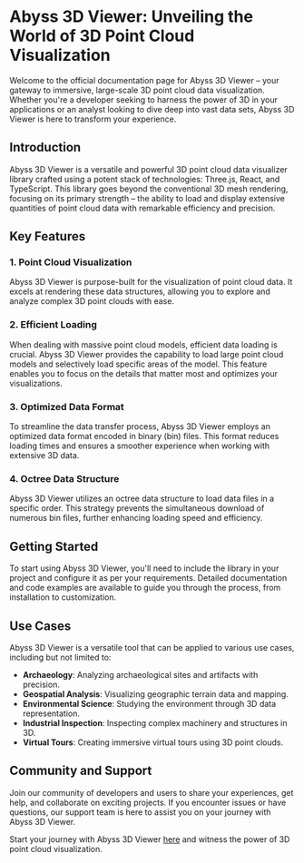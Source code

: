 # Abyss 3D Viewer: Unveiling the World of 3D Point Cloud Visualization

Welcome to the official documentation page for Abyss 3D Viewer – your gateway to immersive, large-scale 3D point cloud data visualization. Whether you're a developer seeking to harness the power of 3D in your applications or an analyst looking to dive deep into vast data sets, Abyss 3D Viewer is here to transform your experience.

## Introduction

Abyss 3D Viewer is a versatile and powerful 3D point cloud data visualizer library crafted using a potent stack of technologies: Three.js, React, and TypeScript. This library goes beyond the conventional 3D mesh rendering, focusing on its primary strength – the ability to load and display extensive quantities of point cloud data with remarkable efficiency and precision.

## Key Features

### 1. Point Cloud Visualization

Abyss 3D Viewer is purpose-built for the visualization of point cloud data. It excels at rendering these data structures, allowing you to explore and analyze complex 3D point clouds with ease.

### 2. Efficient Loading

When dealing with massive point cloud models, efficient data loading is crucial. Abyss 3D Viewer provides the capability to load large point cloud models and selectively load specific areas of the model. This feature enables you to focus on the details that matter most and optimizes your visualizations.

### 3. Optimized Data Format

To streamline the data transfer process, Abyss 3D Viewer employs an optimized data format encoded in binary (bin) files. This format reduces loading times and ensures a smoother experience when working with extensive 3D data.

### 4. Octree Data Structure

Abyss 3D Viewer utilizes an octree data structure to load data files in a specific order. This strategy prevents the simultaneous download of numerous bin files, further enhancing loading speed and efficiency.

## Getting Started

To start using Abyss 3D Viewer, you'll need to include the library in your project and configure it as per your requirements. Detailed documentation and code examples are available to guide you through the process, from installation to customization.

## Use Cases

Abyss 3D Viewer is a versatile tool that can be applied to various use cases, including but not limited to:

- **Archaeology**: Analyzing archaeological sites and artifacts with precision.
- **Geospatial Analysis**: Visualizing geographic terrain data and mapping.
- **Environmental Science**: Studying the environment through 3D data representation.
- **Industrial Inspection**: Inspecting complex machinery and structures in 3D.
- **Virtual Tours**: Creating immersive virtual tours using 3D point clouds.

## Community and Support

Join our community of developers and users to share your experiences, get help, and collaborate on exciting projects. If you encounter issues or have questions, our support team is here to assist you on your journey with Abyss 3D Viewer.

Start your journey with Abyss 3D Viewer [here](/guide/getting-started.md) and witness the power of 3D point cloud visualization.
